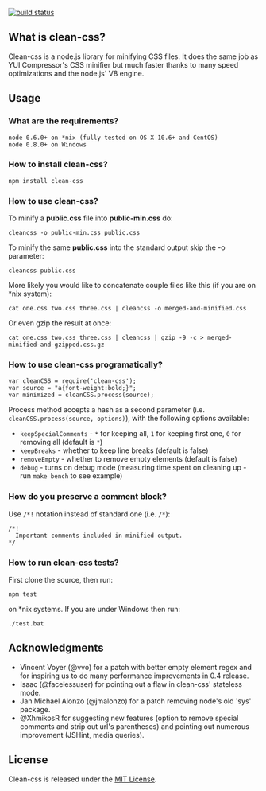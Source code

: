 [![build status](https://secure.travis-ci.org/GoalSmashers/clean-css.png)](http://travis-ci.org/GoalSmashers/clean-css)
## What is clean-css? ##

Clean-css is a node.js library for minifying CSS files. It does the same job as YUI Compressor's CSS minifier but much faster thanks to many speed optimizations and the node.js' V8 engine.

## Usage ##

### What are the requirements? ###

    node 0.6.0+ on *nix (fully tested on OS X 10.6+ and CentOS)
    node 0.8.0+ on Windows

### How to install clean-css? ###

    npm install clean-css

### How to use clean-css? ###

To minify a **public.css** file into **public-min.css** do:

    cleancss -o public-min.css public.css

To minify the same **public.css** into the standard output skip the -o parameter:

    cleancss public.css

More likely you would like to concatenate couple files like this (if you are on *nix system):

    cat one.css two.css three.css | cleancss -o merged-and-minified.css

Or even gzip the result at once:

    cat one.css two.css three.css | cleancss | gzip -9 -c > merged-minified-and-gzipped.css.gz

### How to use clean-css programatically? ###

    var cleanCSS = require('clean-css');
    var source = "a{font-weight:bold;}";
    var minimized = cleanCSS.process(source);

Process method accepts a hash as a second parameter (i.e. `cleanCSS.process(source, options)`), with the following options available:

* `keepSpecialComments` - `*` for keeping all, `1` for keeping first one, `0` for removing all (default is `*`)
* `keepBreaks` - whether to keep line breaks (default is false)
* `removeEmpty` - whether to remove empty elements (default is false)
* `debug` - turns on debug mode (measuring time spent on cleaning up - run `make bench` to see example)

### How do you preserve a comment block? ###

Use `/*!` notation instead of standard one (i.e. `/*`):

    /*!
      Important comments included in minified output.
    */

### How to run clean-css tests? ###

First clone the source, then run:

    npm test

on *nix systems. If you are under Windows then run:

    ./test.bat

## Acknowledgments ##

* Vincent Voyer (@vvo) for a patch with better empty element regex and for inspiring us to do many performance improvements in 0.4 release.
* Isaac (@facelessuser) for pointing out a flaw in clean-css' stateless mode.
* Jan Michael Alonzo (@jmalonzo) for a patch removing node's old 'sys' package.
* @XhmikosR for suggesting new features (option to remove special comments and strip out url's parentheses) and pointing out numerous improvement (JSHint, media queries). 

## License ##

Clean-css is released under the [MIT License](http://opensource.org/licenses/MIT).
